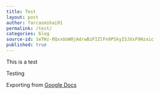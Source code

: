 ```yaml
---
title: Test
layout: post
author: farcasmihai91
permalink: /test/
categories: blog
source-id: 1eTWz-0QxxUoW0jAdrwBzFIZlFn9PSkyI5JXxF9Hzaic
published: true
---
```

This is a test

Testing

Exporting from [Google Docs](https://docs.google.com/)

